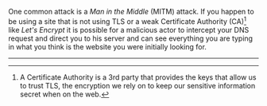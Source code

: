 One common attack is a _Man in the Middle_ (MITM) attack.  If you happen to be using a site that is not using TLS or a weak Certificate Authority (CA)[^1] like _Let's Encrypt_ it is possible for a malicious actor to intercept your DNS request and direct you to his server and can see everything you are typing in what you think is the website you were initially looking for.


---

[^1]: A Certificate Authority is a 3rd party that provides the keys that allow us to trust TLS, the encryption we rely on to keep our sensitive information secret when on the web.
